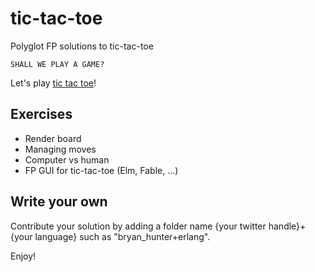 # tic-tac-toe
Polyglot FP solutions to tic-tac-toe

```
SHALL WE PLAY A GAME?
```

Let's play [tic tac toe](https://en.wikipedia.org/wiki/Tic-tac-toe)!

## Exercises
* Render board
* Managing moves 
* Computer vs human
* FP GUI for tic-tac-toe (Elm, Fable, ...)

## Write your own
Contribute your solution by adding a folder name {your twitter handle}+{your language} such as "bryan_hunter+erlang".

Enjoy!
